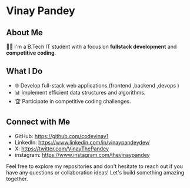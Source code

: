 # Vinay Pandey

## About Me
👨‍💻 I'm a B.Tech IT student with a focus on **fullstack development** and **competitive coding**.

## What I Do
- 🌐 Develop full-stack web applications.(frontend ,backend ,devops )
- 📊 Implement efficient data structures and algorithms.
- 🏆 Participate in competitive coding challenges.



## Connect with Me
- GitHub: https://github.com/codevinay1
- LinkedIn: https://www.linkedin.com/in/vinaypandeydev/
- X: https://twitter.com/VinayThePandey
- instagram: https://www.instagram.com/thevinaypandey




Feel free to explore my repositories and don't hesitate to reach out if you have any questions or collaboration ideas! Let's build something amazing together.
